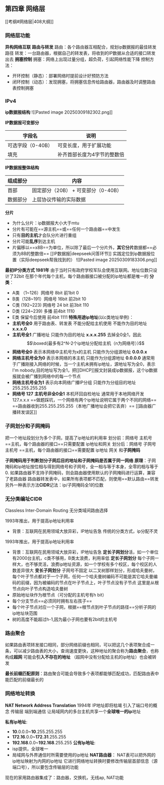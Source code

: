 ## 第四章 网络层
[[考纲#网络层|408大纲]]
### 网络层功能
**异构网络互联**
 **路由与转发**
 路由：各个路由器互相配合，规划ip数据报的最佳转发路径
 转发：一台路由器，根据自己的转发表，将收到的IP数据从合适的接口转发出去
 **拥塞控制**
 拥塞：网络上出现过量分组，超负荷，引起网络性能下降
 控制方法：
 - 开环控制（静态）：部署网络时提前设计好预防方法
 - 闭环控制（动态）：发现拥塞，将拥塞信息传给路由器，路由器及时调整路由表控制拥塞
### IPv4
**ip数据报结构**
![[Pasted image 20250309182302.png]]
 
**IP数据报可变部分**

| 字段名         | 说明             |
| ----------- | -------------- |
| 可选字段（0-40B） | 可变长度，用于扩展功能    |
| 填充          | 补齐首部长度为4字节的整数倍 |

**IP数据报整体结构**

| 组成部分 | 内容                      |
| ---- | ----------------------- |
| 首部   | 固定部分（20B） + 可变部分（0-40B） |
| 数据部分 | 上层协议传输的实际数据             |

**分片**
- 为什么分片：ip数据报大小大于mtu
- 分片有可能在==源主机==或==任何一个路由器==中发生
- 只有**目的主机**才会队分片进行重组
- 分片可能**乱序**到达主机
- 片偏移以==x8B==为单位，所以除了最后一个分片外，**其它分片**数据都==必须为8B的整数倍==
[[IP数据报|deepseek问答环节]]
实践定位到ip数据报位置（实际deepseek帮我找到的）
![[Pasted image 20250309183306.png]]

**最初IP分类方式 1981年**
由于当时只有政府学校军队会使用互联网。地址位数只设计了32bit
在那个年代每个主机，每个路由器接口被分配的ip地址都是唯一的
**分类**：
- A类 （1~126）网络号 8bit 前1bit 0
- B类（128~191）网络号 16bit 前2bit 10 
- C类 (192~223) 网络号 24 bit 前3bit 110
- D类 (224~239)  多播 前4bit 1110
- E类 保留今后使用 前4bit 1111
**特殊用途ip地址**(以c类地址举例)：
- **主机号全0** 用于路由表、转发表 不能分配给主机使用 不能作为目的地址 **x.x.x.0**
- **主机号全1** 广播地址 只能作为目的地址 **x.x.x.255**
去掉全0全1，因此$$\boxed{最多有2^N-2个ip地址分配给主机（n为网络号）}$$
- **网络号全0**   表示本网络中主机号为x的主机  只能作为分组源地址 **0.0.0.x** 
- **网络主机号全为0** 表示本网络的本主机 只能作为分组源地址 **0.0.0.0**
通常用于广播刚接入网络的时候，当一个主机未拥有ip地址，源地址写为全0，表示I'm nobody,目的地址写为全1，把[[DHCP]]报文封装成ip数据报，这个ip数据报就会被广播到网络中的每一个节点
- **网络主机号全为1** 表示向本网络广播IP分组 只能作为分组目的地址 255.255.255.255
- **网络号 127** **主机号非全0全1** 本机环回自检地址 通常用于本地网络开发 127.x.x.x
==做题踩坑，一个网络有两个ip地址说明它属于两个不同的网络==
==路由器收到255.255.255.255（本地广播地址会把它丢弃）==
[[路由器广播转发误区]]
### 子网划分和子网掩码

把一个地址段划分为多个子网，提高了ip地址的利用率
划分前：网络号 主机号 ==主机，每个路由器的接口==只需要配置 ip地址和网关
划分后：网络号 子网号 主机号 ==主机，每个路由器的接口==需要配置 ip地址 网关 和**子网掩码**

**子网掩码用于判断划分子网后目的地址和子网掩码是否属于同一网络**
**原理**：子网掩码和ip地址按位相与得到网络号和子网号，全一相与等于本身，全零的相与等于0.
如果路由器不支持子网掩码，则会路由器使用默认的子网掩码进行运算，兼容了老路由器
路由器转发表中，如果所有表项都不匹配，则使用==默认路由==转发
另外一种表示方法**CIDR**记法：ip/子网掩码全1的位数

### 无分类编址CIDR
Classless Inter-Domain Routing 无分类域间路由选择

1993年推出，用于提高ip地址利用率
- 背景：互联网在民用领域大放异彩，IP地址告急
传统的分类方式，ip分配不灵

1993年推出，用于提高ip地址利用率
- 背景：互联网在民用领域大放异彩，IP地址告急
**定长子网划分**活，如一个单位有2000台主机，c类不够用，B类太浪费，利用率低
**定长子网划分**
每个子网一样大，也不够灵活，浪费ip地址资源，如一个学校有多个校区，每个校区的人数差异很大
**变长子网划分**
子网号不固定
以二叉树那样划分，形成哈夫曼树，每个叶子节点都对于一个子网，任何一个哈夫曼树编码不可能是其它哈夫曼编码的前缀，因为被编码的节点在叶子节点上，叶子节点没有子节点
这里是从根节点向叶子节点构造哈夫曼树
- 原始地址块作为根节点（可分配的主机号有h bit）
- 每个分支节点==必须同时拥有左右孩子==
- 每个叶子节点对应一个子网，根据==根节点到叶子节点的路径==分析子网的ip地址块范围
- 树的高度不能超过h-1,因为最小子网也要有2bit的主机号

### 路由聚合
如果路由表项转发接口相同，部分网络前缀也相同，可以把这几个表项聚合成一条，可以减少路由表的大小，查询速度更快，这种地址的聚合称为**路由聚合**，也称构成**超网**
可能会**引入不存在的地址** （超网中没有分配给主机的ip地址）也会被转发

**最长前缀匹配原则**：路由聚合可能会导致多个表项都能够匹配成功，匹配路由表中能匹配的前缀最长的


### 网络地址转换 
**NAT Network Address Translation**
1994年 IP地址即将枯竭
引入了端口号的概念 传输层 端到端通信
让局域网内的多台主机共享一个**全球唯一的ip**地址

**私有ip地址**:
- **10**.0.0.0~**10**.255.255.255
- **172.16**.0.0~**172.31**.255.255
- **192.168**.0.0~**192.168**.255.255
**公有Ip地址**:
- isp提供，全球唯一
- 局域网与外界通信时所需要使用的ip地址
**NAT路由器**：
NAT表可以把外网的ip地址映射为内网的ip地址
它进行网络地址转换时要修改传输层首部信息（源端口号），所以要包含传输层的功能


现在的家用路由器集成了：路由器，交换机，无线ap, NAT功能

